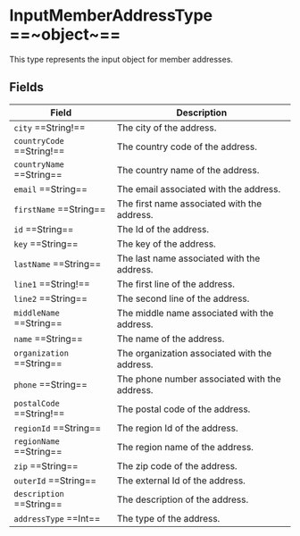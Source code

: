 # InputMemberAddressType ==~object~==

This type represents the input object for member addresses. 

## Fields

| Field                       | Description                                             |
|-----------------------------|---------------------------------------------------------|
| `city`  ==String!==         | The city of the address.                                 |
| `countryCode`  ==String!==  | The country code of the address.                         |
| `countryName`  ==String==   | The country name of the address.                         |
| `email`  ==String==         | The email associated with the address.                   |
| `firstName`  ==String==     | The first name associated with the address.              |
| `id`  ==String==            | The Id of the address.                                   |
| `key`  ==String==           | The key of the address.                                  |
| `lastName`  ==String==      | The last name associated with the address.               |
| `line1`  ==String!==        | The first line of the address.                           |
| `line2`  ==String==         | The second line of the address.                          |
| `middleName`  ==String==    | The middle name associated with the address.             |
| `name`  ==String==          | The name of the address.                                 |
| `organization`  ==String==  | The organization associated with the address.            |
| `phone`  ==String==         | The phone number associated with the address.            |
| `postalCode`  ==String!==   | The postal code of the address.                          |
| `regionId`  ==String==      | The region Id of the address.                            |
| `regionName`  ==String==    | The region name of the address.                          |
| `zip`  ==String==           | The zip code of the address.                             |
| `outerId`  ==String==       | The external Id of the address.                          |
| `description`  ==String==   | The description of the address.                          |
| `addressType`  ==Int==      | The type of the address.                                 |

